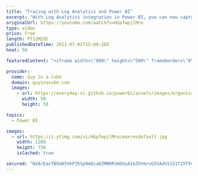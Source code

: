 ```yaml
---
title: "Tracing with Log Analytics and Power BI"
excerpt: "With Log Analytics integration in Power BI, you can now capture Analysis Services trace events easily and over a longer period of time. Combined with the Power BI template report, you can gain a lot of insights into usage of your datasets. With more to come down the road!  Announcing long-term usage"
originalUrl: https://youtube.com/watch?v=HGpfwpjlMro
type: video
price: Free
length: PT12M29S
publishedDateTime: 2021-07-01T15:00:20Z
heat: 56

featuredContent: "<iframe width=\"800\" height=\"500\" frameborder=\"0\" src=\"https://www.youtube.com/embed/HGpfwpjlMro\" allow=\"accelerometer; autoplay; encrypted-media; gyroscope; picture-in-picture\" allowfullscreen></iframe>"

provider:
  name: Guy in a Cube
  domain: guyinacube.com
  images:
    - url: https://everyday-cc.github.io/powerbi/assets/images/organizations/guyinacube.com-50x50.jpg
      width: 50
      height: 50

topics:
  - Power BI

images:
  - url: https://i.ytimg.com/vi/HGpfwpjlMro/maxresdefault.jpg
    width: 1280
    height: 720
    isCached: true

secured: "Nz0/EasTB9dA5VhPZbSp9mQsa0ZMNRR3mDUyAIeZhYmrvG55AdnS151T2XT9vgx6gOOYRzCpY3ckUoySfQT65aW9BDSDKRHLVMFdh+4jtZl7hhryNcMGm/BwMXKiKEdLGdEfUGdeUzEfHcomO+7z99Z2yxPtHKJI0Ae/U3PXRPSxS01SQdlcK0t+DRKmYjgX2ldAomccuQ9EogS4k4Rec5q2GAQ9WhvkAb1hnB0smhaJpR82KUjondzou42YJPzkX0xDkiiYGM2vix6TJxSW5tsRXoMvlDVW65TwwmRBq4MCyP0fwaQfQmKQr+NvSFRvHVAeq7O4NpfnHB48ZxHnjEeebOo5gxH/XvM+SyaSphDeyR+E7IIAhxxy6FP3LUGpzSkyg3SM59B3+FkjtG4cXi70oDomQlQ2g+bY0Qy+F4Q=;qWgVXVIxu9rfmzkUqzvlTw=="
---
```


